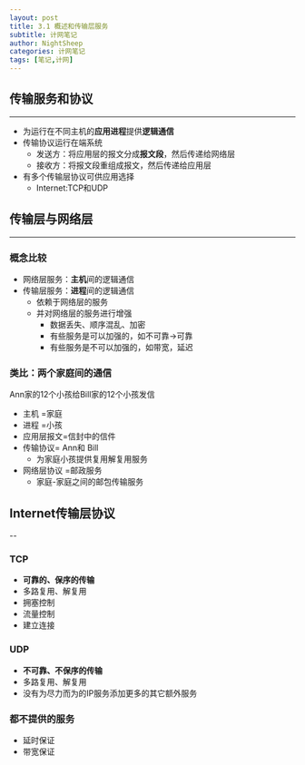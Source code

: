 ```yaml
---
layout: post
title: 3.1 概述和传输层服务
subtitle: 计网笔记
author: NightSheep
categories: 计网笔记
tags: [笔记,计网]
---
```

## 传输服务和协议
---
- 为运行在不同主机的**应用进程**提供**逻辑通信**
- 传输协议运行在端系统
	- 发送方：将应用层的报文分成**报文段**，然后传递给网络层
	- 接收方：将报文段重组成报文，然后传递给应用层
- 有多个传输层协议可供应用选择
	- Internet:TCP和UDP

## 传输层与网络层
---
### 概念比较

- 网络层服务：**主机**间的逻辑通信
- 传输层服务：**进程**间的逻辑通信
	- 依赖于网络层的服务
	- 并对网络层的服务进行增强
		- 数据丢失、顺序混乱、加密
		- 有些服务是可以加强的，如不可靠->可靠
		- 有些服务是不可以加强的，如带宽，延迟

### 类比：两个家庭间的通信

Ann家的12个小孩给Bill家的12个小孩发信
- 主机 =家庭
- 进程 =小孩
- 应用层报文=信封中的信件
- 传输协议= Ann和 Bill
	- 为家庭小孩提供复用解复用服务
- 网络层协议 =邮政服务
	- 家庭-家庭之间的邮包传输服务

## Internet传输层协议
--
### TCP

- **可靠的、保序的传输**
- 多路复用、解复用
- 拥塞控制
- 流量控制
- 建立连接

### UDP
 - **不可靠、不保序的传输**
 - 多路复用、解复用
 - 没有为尽力而为的IP服务添加更多的其它额外服务

### 都不提供的服务

- 延时保证
- 带宽保证